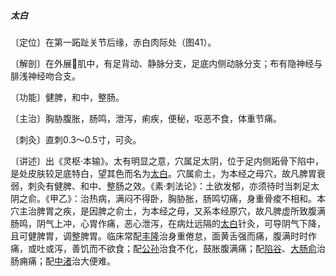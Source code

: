 ##### 太白

〔定位〕在第一跖趾关节后缘，赤白肉际处（图41）。

〔解剖〕在外展𧉯肌中，有足背动、静脉分支，足底内侧动脉分支；布有隐神经与腓浅神经吻合支。

〔功能〕健脾，和中，整肠。

〔主治〕胸胁腹胀，肠鸣，泄泻，痢疾，便秘，呕恶不食，体重节痛。

〔刺灸〕直刺0.3～0.5寸，可灸。

〔讲述〕出《灵枢·本输》。太有明显之意，穴属足太阴，位于足内侧跖骨下陷中，是处皮肤较足底特白，望其色而名为[太白](https://www.gmzyjc.com/read/zjs/zjs3.1.4-6-0.0.1.3.3.md)。穴属俞土，为本经之母穴，故凡脾胃衰弱，刺灸有健脾、和中、整肠之效。《素·刺法论》：土欲发郁，亦须待时当刺足太阴之俞。《甲乙》：治热病，满闷不得卧，胸胁胀，肠鸣切痛，身重骨痠不相和。本穴主治脾胃之疾，是因脾之俞土，为本经之母，又系本经原穴，故凡脾虚所致腹满肠鸣，阴气上冲，心胃作痛，恶心泄泻，在病灶远隔的[太白](https://www.gmzyjc.com/read/zjs/zjs3.1.4-6-0.0.1.3.3.md)针灸，可导阴气下降，且可健脾胃，调整脾胃。临床常配[丰隆](https://www.gmzyjc.com/read/zjs/zjs3.1.1-3-0.1.3.3.40.md)治身重倦怠，面黄舌强而痛，腹满时时作痛，或吐或泻，善饥而不欲食；配[公孙](https://www.gmzyjc.com/read/zjs/zjs3.1.4-6-0.0.1.3.4.md)治食不化，鼓胀腹满痛；配[陷谷](https://www.gmzyjc.com/read/zjs/zjs3.1.1-3-0.1.3.3.43.md)、[大肠俞](https://www.gmzyjc.com/read/zjs/zjs3.1.7-8-0.0.1.3.25.md)治肠痈痛；配[中渚](https://www.gmzyjc.com/read/zjs/zjs3.1.9-12-0.0.2.3.3.md)治大便难。
